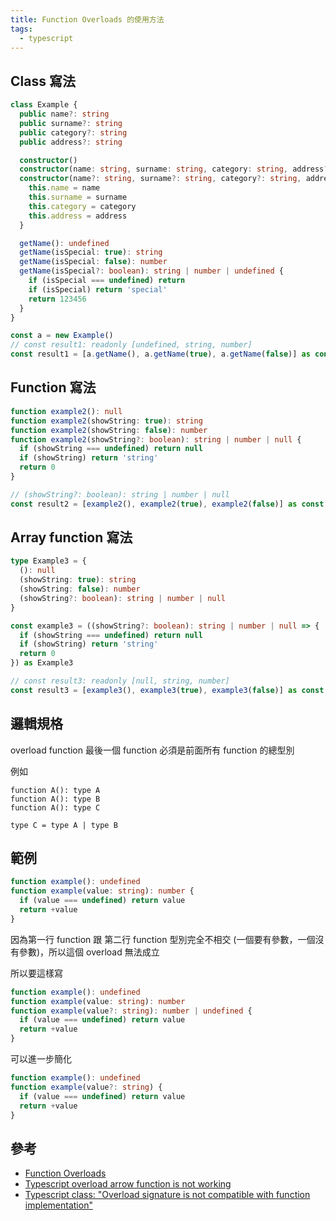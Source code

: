 ```yaml
---
title: Function Overloads 的使用方法
tags:
  - typescript
---
```


## Class 寫法

```typescript
class Example {
  public name?: string
  public surname?: string
  public category?: string
  public address?: string

  constructor()
  constructor(name: string, surname: string, category: string, address?: string)
  constructor(name?: string, surname?: string, category?: string, address?: string) {
    this.name = name
    this.surname = surname
    this.category = category
    this.address = address
  }

  getName(): undefined
  getName(isSpecial: true): string
  getName(isSpecial: false): number
  getName(isSpecial?: boolean): string | number | undefined {
    if (isSpecial === undefined) return
    if (isSpecial) return 'special'
    return 123456
  }
}

const a = new Example()
// const result1: readonly [undefined, string, number]
const result1 = [a.getName(), a.getName(true), a.getName(false)] as const
```

## Function 寫法

```typescript
function example2(): null
function example2(showString: true): string
function example2(showString: false): number
function example2(showString?: boolean): string | number | null {
  if (showString === undefined) return null
  if (showString) return 'string'
  return 0
}

// (showString?: boolean): string | number | null
const result2 = [example2(), example2(true), example2(false)] as const
```

## Array function 寫法

```typescript
type Example3 = {
  (): null
  (showString: true): string
  (showString: false): number
  (showString?: boolean): string | number | null
}

const example3 = ((showString?: boolean): string | number | null => {
  if (showString === undefined) return null
  if (showString) return 'string'
  return 0
}) as Example3

// const result3: readonly [null, string, number]
const result3 = [example3(), example3(true), example3(false)] as const
```

## 邏輯規格

overload function 最後一個 function 必須是前面所有 function 的總型別

例如

```
function A(): type A
function A(): type B
function A(): type C

type C = type A | type B
```

## 範例

```typescript
function example(): undefined
function example(value: string): number {
  if (value === undefined) return value
  return +value
}
```

因為第一行 function 跟 第二行 function 型別完全不相交 (一個要有參數，一個沒有參數)，所以這個 overload 無法成立

所以要這樣寫

```typescript
function example(): undefined
function example(value: string): number
function example(value?: string): number | undefined {
  if (value === undefined) return value
  return +value
}
```

可以進一步簡化

```typescript
function example(): undefined
function example(value?: string) {
  if (value === undefined) return value
  return +value
}
```

## 參考

- [Function Overloads](https://www.typescriptlang.org/docs/handbook/2/functions.html#function-overloads)
- [Typescript overload arrow function is not working](https://stackoverflow.com/questions/56109614/typescript-overload-arrow-function-is-not-working)
- [Typescript class: "Overload signature is not compatible with function implementation"](https://stackoverflow.com/questions/39407311/typescript-class-overload-signature-is-not-compatible-with-function-implementa)
